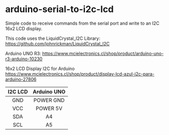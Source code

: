 # arduino-serial-to-i2c-lcd
Simple code to receive commands from the serial port and write to an I2C 16x2 LCD display.

This code uses the LiquidCrystal_I2C Library:
https://github.com/johnrickman/LiquidCrystal_I2C

Arduino UNO R3:
https://www.mcielectronics.cl/shop/product/arduino-uno-r3-arduino-10230

16x2 LCD Display I2C for Arduino
https://www.mcielectronics.cl/shop/product/display-lcd-azul-i2c-para-arduino-27806


| I2C LCD         | Arduino UNO     |
| :-------------: | :-------------: |
| GND             | POWER GND       |
| VCC             | POWER 5V        |
| SDA             | A4              |
| SCL             | A5              |
